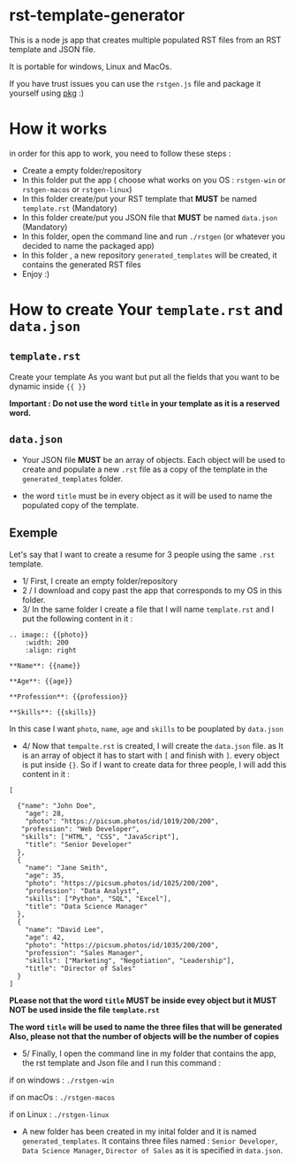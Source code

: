 # rst-template-generator

This is a node js app that creates multiple populated RST files from an RST template and JSON file.

It is  portable for windows, Linux and MacOs.

If you have trust issues you can use the `rstgen.js` file and package it yourself using [pkg](https://www.npmjs.com/package/pkg)  :) 




# How it works

in order for this app to work, you need to follow these steps : 

* Create a empty folder/repository 
* In this folder put the  app ( choose what works on you OS  : `rstgen-win` or  `rstgen-macos` or `rstgen-linux`) 
* In this folder create/put your RST template that **MUST** be named `template.rst` (Mandatory)
* In this folder create/put you JSON file that **MUST** be named   `data.json` (Mandatory)
* In this folder, open the command line and run `./rstgen` (or whatever you decided to name the packaged app) 
* In this folder , a new repository `generated_templates` will be created, it contains the generated RST files
* Enjoy :) 


# How to create Your `template.rst` and `data.json`

## `template.rst`

Create your template As you want but put all the fields that you want to be dynamic inside `{{ }}`

**Important : Do not use the word `title` in your template as it is a reserved word.**



## `data.json`

* Your JSON file **MUST** be an array of objects. Each object will be used to create and populate a new `.rst` file as a copy of the template in the `generated_templates` folder.

* the word `title` must be in every object as it will be used to name the populated copy of the template.

## Exemple

Let's say that I want to create a resume for 3 people using the same `.rst` template.

* 1/ First, I create an empty folder/repository
* 2 / I download and copy past the app that corresponds to my OS in this folder.
* 3/ In the same folder I create a file that I will name `template.rst` and I put the following content in it : 

```
.. image:: {{photo}}
    :width: 200
    :align: right

**Name**: {{name}}

**Age**: {{age}}

**Profession**: {{profession}}

**Skills**: {{skills}}

```
In this case I want `photo`, `name`, `age` and `skills` to be pouplated by `data.json`

* 4/ Now that `tempalte.rst` is created, I will create the `data.json` file. as It is an array of object it has to start with `[` and finish with `]`. every object is put inside `{}`. So if I want to create data for three people, I will add this content in it : 

```
[ 
  
  {"name": "John Doe",  
    "age": 28,   
    "photo": "https://picsum.photos/id/1019/200/200",  
   "profession": "Web Developer",  
   "skills": ["HTML", "CSS", "JavaScript"],
    "title": "Senior Developer"
  },
  {
    "name": "Jane Smith",
    "age": 35,
    "photo": "https://picsum.photos/id/1025/200/200",
    "profession": "Data Analyst",
    "skills": ["Python", "SQL", "Excel"],
    "title": "Data Science Manager"
  },
  {
    "name": "David Lee",
    "age": 42,
    "photo": "https://picsum.photos/id/1035/200/200",
    "profession": "Sales Manager",
    "skills": ["Marketing", "Negotiation", "Leadership"],
    "title": "Director of Sales"
  }
]

```
**PLease not that the word `title` MUST be inside evey object but it MUST NOT be used inside the file `template.rst`**

**The word `title` will be used to name the three files that will be generated**
**Also, please not that the number of objects will be the number of copies**



* 5/ Finally, I open the command line in my folder that contains the app, the rst template and Json file and I run this command : 

if on windows : 
`./rstgen-win`

if on macOs : 
`./rstgen-macos`

if on Linux : 
`./rstgen-linux`

* A new folder has been created in my inital folder and it is named `generated_templates`. It contains three files named : `Senior Developer`, `Data Science Manager`, `Director of Sales` as it is specified in `data.json`.